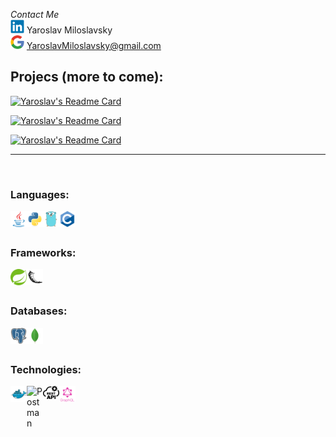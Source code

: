 <i> Contact Me </i>
<br>
[<img align="" alt="Yaroslav Miloslavsky | LinkedIn" width="22px" src="https://raw.githubusercontent.com/devicons/devicon/master/icons/linkedin/linkedin-original.svg" />][linkedin] 
Yaroslav Miloslavsky
<br>
<img align="" alt="Yaroslav Miloslavsky | LinkedIn" width="22px" src="https://raw.githubusercontent.com/devicons/devicon/master/icons/google/google-original.svg" /> YaroslavMiloslavsky@gmail.com

## Projecs (more to come):

[![Yaroslav's Readme Card](https://github-readme-stats.vercel.app/api/pin/?username=YaroslavMiloslavsky&repo=ToDoList-App)]( https://github.com/YaroslavMiloslavsky/ToDoList-App)

[![Yaroslav's Readme Card](https://github-readme-stats.vercel.app/api/pin/?username=YaroslavMiloslavsky&repo=Billboard_Graph)]( https://github.com/YaroslavMiloslavsky/Billboard_Graph)

[![Yaroslav's Readme Card](https://github-readme-stats.vercel.app/api/pin/?username=YaroslavMiloslavsky&repo=Assembly-Parser)]( https://github.com/YaroslavMiloslavsky/Assembly-Parser)

 

<hr />
<br />

### Languages:
<img align="left" alt="Java" width="26px" src="https://raw.githubusercontent.com/devicons/devicon/master/icons/java/java-original.svg" />

<img align="left" alt="Python" width="26px" src="https://raw.githubusercontent.com/devicons/devicon/master/icons/python/python-original.svg" />

<img align="left" alt="Go" width="26px" src="https://raw.githubusercontent.com/devicons/devicon/master/icons/go/go-original.svg" />

<img align="left" alt="C" width="26px" src="https://raw.githubusercontent.com/devicons/devicon/master/icons/c/c-original.svg" />


<br />
<br />


### Frameworks:
<img align="left" alt="Spring" width="26px" src="https://raw.githubusercontent.com/devicons/devicon/master/icons/spring/spring-original.svg" />

<img align="left" alt="Flask" width="26px" src="https://raw.githubusercontent.com/devicons/devicon/master/icons/flask/flask-original.svg" />

<br />
<br />

### Databases:

<img align="left" alt="Postgres" width="26px" src="https://raw.githubusercontent.com/devicons/devicon/master/icons/postgresql/postgresql-original.svg" />

<img align="left" alt="MongoDB" width="26px" src="https://raw.githubusercontent.com/devicons/devicon/master/icons/mongodb/mongodb-original.svg" />

<br />
<br />

### Technologies:

<img align="left" alt="Docker" width="26px" src="https://raw.githubusercontent.com/devicons/devicon/master/icons/docker/docker-original.svg" />

<img align="left" alt="Postman" width="26px" src="https://raw.githubusercontent.com/flathub/com.getpostman.Postman/master/logo-mark.svg" />

<img align="left" alt="RestAPI" width="26px" src="custom-icons/rest-api.svg" />

<img align="left" alt="GraphQL" width="26px" src="https://raw.githubusercontent.com/devicons/devicon/master/icons/graphql/graphql-plain-wordmark.svg" />

<br />
<br />





[linkedin]: https://www.linkedin.com/in/yaroslav-miloslavsky/
